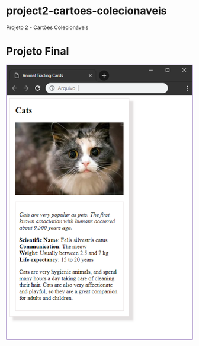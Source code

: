 ﻿# project2-cartoes-colecionaveis
Projeto 2 - Cartões Colecionáveis

# Projeto Final

![alt text](finalProject.png)